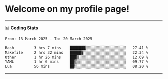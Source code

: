 # Welcome on my profile page!
<!-- print(("dralla"[::-1]+"s").capitalize()) -->

<!-- ---
👨🏻‍💻 **Busy With**
* Learning new Skills.
* Building small Projects.
* Being helpful. -->

---
📊 **Coding Stats**
<!--START_SECTION:waka-->

```txt
From: 13 March 2025 - To: 20 March 2025

Bash         3 hrs 7 mins    ███████░░░░░░░░░░░░░░░░░░   27.41 %
Makefile     2 hrs 32 mins   █████▓░░░░░░░░░░░░░░░░░░░   22.34 %
Other        1 hr 26 mins    ███▒░░░░░░░░░░░░░░░░░░░░░   12.69 %
YAML         1 hr 6 mins     ██▒░░░░░░░░░░░░░░░░░░░░░░   09.77 %
Lua          56 mins         ██░░░░░░░░░░░░░░░░░░░░░░░   08.20 %
```

<!--END_SECTION:waka-->
---
